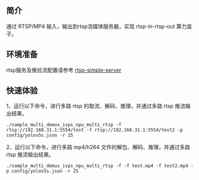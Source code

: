 ## 简介
  通过 RTSP/MP4 输入，输出到rtsp流媒体服务器，实现 rtsp-in-rtsp-out 算力盒子。

## 环境准备
rtsp服务及推拉流配置请参考   [rtsp-simple-server](../../docs/rtsp.md)

## 快速体验
1、运行以下命令，进行多路 rtsp 的取流、解码、推理，并通过多路 rtsp 推流输出结果。
```
./sample_multi_demux_ivps_npu_multi_rtsp -f rtsp://192.168.31.1:5554/test -f rtsp://192.168.31.1:5554/test2 -p config/yolov5s.json -r 25
```
2、运行以下命令，进行多路 mp4/h264 文件的解包、解码、推理，并通过多路 rtsp 推流输出结果。
```
./sample_multi_demux_ivps_npu_multi_rtsp -f -f test.mp4 -f test2.mp4 -p config/yolov5s.json -r 25
```